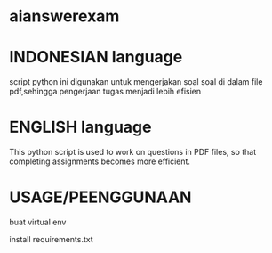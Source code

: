 # aianswerexam

# INDONESIAN language
script python ini  digunakan untuk mengerjakan soal soal di dalam file pdf,sehingga pengerjaan tugas menjadi lebih efisien

# ENGLISH language
This python script is used to work on questions in PDF files, so that completing assignments becomes more efficient.

# USAGE/PEENGGUNAAN
buat virtual env

install requirements.txt


